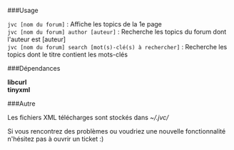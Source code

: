 ###Usage

`jvc [nom du forum]` : Affiche les topics  de la 1e page  
`jvc [nom du forum] author [auteur]` : Recherche les topics du forum dont l'auteur est [auteur]  
`jvc [nom du forum] search [mot(s)-clé(s) à rechercher]` : Recherche les topics dont le titre contient les mots-clés   

###Dépendances  

**libcurl**  
**tinyxml**  

###Autre  

Les fichiers XML télécharges sont stockés dans *~/.jvc/*  
   
Si vous rencontrez des problèmes ou voudriez une nouvelle fonctionnalité n'hésitez pas à ouvrir un ticket :)   
